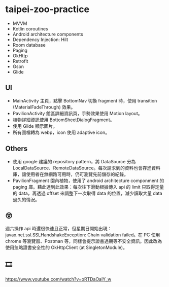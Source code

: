 # taipei-zoo-practice
* MVVM
* Kotlin coroutines
* Android architecture components
* Dependency Injection: Hilt
* Room database
* Paging
* OkHttp
* Retrofit
* Gson
* Glide

## UI
* MainActivity 主頁，點擊 BottomNav 切換 fragment 時，使用 transition (MaterialFadeThrough) 效果。
* PavilionActivity 館區詳細資訊頁，手勢效果使用 Motion layout。
* 植物詳細資訊使用 BottomSheetDialogFragment。
* 使用 Glide 顯示圖片。
* 所有圖檔轉為 webp，icon 使用 adaptive icon。

## Others
* 使用 google 建議的 repository pattern，將 DataSource 分為 LocalDataSource、RemoteDataSource。每次請求到的資料也會存進資料庫，讓使用者在無網路可用時，仍可瀏覽先前儲存的紀錄。
* PavilionFragment 園內植物，使用了 android architecture componment 的 paging 庫。藉此達到此效果：每次往下滑動根據傳入 api 的 limit 只取得定量的 data，再透過 offset 來調整下一次取得 data 的位置，減少讀取大量 data 過久的情況。

## 😵
週六操作 api 時還很快速且正常，但星期日開始出現：javax.net.ssl.SSLHandshakeException: Chain validation failed。在 PC 使用 chrome 等瀏覽器、Postman 等，同樣會提示證書過期等不安全資訊。因此改為使用忽略證書安全性的 OkHttpClient (at SingletonModule)。

## 🎞
https://www.youtube.com/watch?v=oRTDaOalY_w
